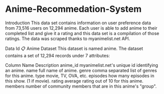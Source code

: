 # Anime-Recommedation-System
Introduction
This data set contains information on user preference data from 73,516 users on 12,294 anime. Each user is able to add anime to their completed list and give it a rating and this data set is a compilation of those ratings. The data was scraped thanks to myanimelist.net API.



Data Id 📋
Anime Dataset
This dataset is named anime. The dataset contains a set of 12,294 records under 7 attributes:

Column Name	Description
anime_id	myanimelist.net's unique id identifying an anime.
name	full name of anime.
genre	comma separated list of genres for this anime.
type	movie, TV, OVA, etc.
episodes	how many episodes in this show. (1 if movie).
rating	average rating out of 10 for this anime.
members	number of community members that are in this anime's "group".

